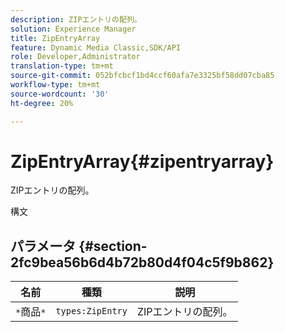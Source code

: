 ```yaml
---
description: ZIPエントリの配列。
solution: Experience Manager
title: ZipEntryArray
feature: Dynamic Media Classic,SDK/API
role: Developer,Administrator
translation-type: tm+mt
source-git-commit: 052bfcbcf1bd4ccf60afa7e3325bf58dd07cba85
workflow-type: tm+mt
source-wordcount: '30'
ht-degree: 20%

---
```



# ZipEntryArray{#zipentryarray}

ZIPエントリの配列。

構文

## パラメータ {#section-2fc9bea56b6d4b72b80d4f04c5f9b862}

| 名前 | 種類 | 説明 |
|---|---|---|
| `*`商品`*` | `types:ZipEntry` | ZIPエントリの配列。 |

